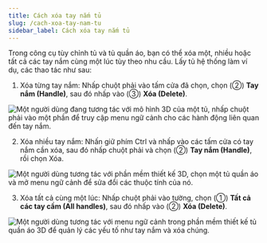 ```yaml
---
title: Cách xóa tay nắm tủ
slug: /cach-xoa-tay-nam-tu
sidebar_label: Cách xóa tay nắm tủ
---
```


Trong công cụ tùy chỉnh tủ và tủ quần áo, bạn có thể xóa một, nhiều hoặc tất cả các tay nắm cùng một lúc tùy theo nhu cầu. Lấy tủ hệ thống làm ví dụ, các thao tác như sau:

1. Xóa từng tay nắm: Nhấp chuột phải vào tấm cửa đã chọn, chọn (②) **Tay nắm (Handle)**, sau đó nhấp vào (③) **Xóa (Delete)**.

![Một người dùng đang tương tác với mô hình 3D của một tủ, nhấp chuột phải vào một phần để truy cập menu ngữ cảnh cho các hành động liên quan đến tay nắm.](https://storage.googleapis.com/jegavn_kb/image_jegavn/480.1.jpg)

2. Xóa nhiều tay nắm: Nhấn giữ phím Ctrl và nhấp vào các tấm cửa có tay nắm cần xóa, sau đó nhấp chuột phải và chọn (②) **Tay nắm (Handle)**, rồi chọn Xóa.

![Một người dùng tương tác với phần mềm thiết kế 3D, chọn một tủ quần áo và mở menu ngữ cảnh để sửa đổi các thuộc tính của nó.](https://storage.googleapis.com/jegavn_kb/image_jegavn/480.2.jpg)

3. Xóa tất cả cùng một lúc: Nhấp chuột phải vào tường, chọn (①) **Tất cả các tay cầm (All handles)**, sau đó nhấp vào (②) **Xóa (Delete)**.

![Một người dùng tương tác với menu ngữ cảnh trong phần mềm thiết kế tủ quần áo 3D để quản lý các yếu tố như tay nắm và xóa chúng.](https://storage.googleapis.com/jegavn_kb/image_jegavn/480.3.jpg)